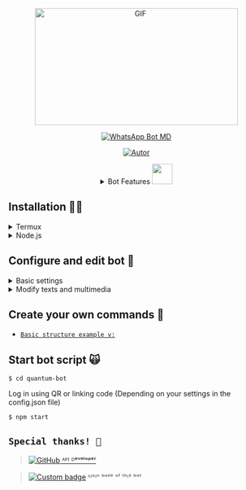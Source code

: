 <div align="center">
<p><img src="https://acegif.com/wp-content/gif/outerspace-51.gif" alt="GIF" width="400" height="230"></p><p><a href="https://tinyurl.com/Script-NK-BOT"><img title="WhatsApp-Bot-MD" src="https://img.shields.io/badge/-WHATSAPP--BOT--MD-green?colorA=%23ff0000&colorB=%23017e40&style=for-the-badge" alt="WhatsApp Bot MD"></a></p><p><a href="https://wa.me/51916921168"><img title="Autor" src="https://img.shields.io/badge/Autor-@NeKosmic-orange?style=for-the-badge&logo=github" alt="Autor"></a></p>

<details>
  <summary>Bot Features <img src="https://cbsnews1.cbsistatic.com/hub/i/2017/10/17/b34c14c8-750e-4afa-838d-ba9da0a3b042/171016-nasa-gravitational-waves-article.gif" width="40px"></summary>
  
| functions and commands | Y/N-Maybe |
| :--------------------: | :---: |
| Create Stickers | ✅ |
| Automatic Welcome | ✅ |
| Multi Language | ✅ |
| Jadibot | ✅ |
| Anti Links/Urls | ✅ |
| Anti Weird | ✅ |
| Anti Foreigners | ✅ |
| Anti Calls | ✅ |
| Anti Private | ✅ |
| Anti Spam(Command flood) | ✅ |
| Music/video download | ✅ |
| Public/Private Mode | ✅ |
| Editing Tools | ✅ |
| Games | ✅ |
| AI/Chat Bot | ✅ |
| Random Commands | ✅ |
| More features to come | ♻️ |
</details>
</div>

## Installation  🧑‍💻
  <details><summary>Termux</summary>
    
  [_>] *Copy and paste line by line into termux for installation. it can also be used on systems based on Debian and Ubuntu.*
    
```
~$ apt update && apt upgrade -y

~$ apt install nodejs git libwebp ffmpeg imagemagick yarn -y

~$ git clone https://github.com/NeoKode/quantum-bot

~$ cd quantum-bot

~$ yarn

~$ npm i
```
</details>

<details><summary>Node.js</summary>
  
  [_>] *This bot is developed in JavaScript and is compatible with any Node.js service for its execution.*

- Android/iPhone
- PC/RDP/VPS
- Host/Virtual machines 

</details>

## Configure and edit bot 🔧
  <details><summary>Basic settings</summary>
    
  [File package.json](https://github.com/NeoKode/quantum-bot/blob/main/package.json)
    
```javascript
Note: avoid using special characters when editing the package.json, example: !, @, #, $, %, ^, &, *, etc.
{
"name": "Quantum_Bot", //If you want you can change the name of the project :D

...

"author": {
"name": "Matt_Mdz" //Here enter your name or nickname!
},

...

}
```
  
  [File config.json](https://github.com/NeoKode/quantum-bot/blob/main/config.json)
    
```javascript
{
"Prefijo": ".", //You can change the value with symbols, letters or special characters.
	
"MultiIdioma": [ //Multi language setting
true, //You can change to false if you want to define your language or leave it as is
"" //If you put false in the first element, here you can indicate your language, such as: "es", "en", "id", "pt"
],
	
"Propietario": [ //Owner information and adjustment 
[
"51991378809", //Primary owner number 
"Matt_Mdz", //Name or nickname
true //You can use all functions
],
[
"51999999999", //Here you can add your other or trusted numbers 
"you", //Nickname
false //Can you control the bot?
]
],
	
"OptConn": [ //Connection option 
"Whatsapp", //Main bot on WhatsApp
"+ " //Full bot number including prefix (If you do not enter the number when starting the bot, it generates a QR code, otherwise the 8-digit linking code)
],

"Mode": "default", //Here you can set the way in which you are going to run the bot, the "default" mode is for general use and to test code use "test"
	
"LocPref": "51", //Prefix of your current country (optional)
	
"NombreDelBot": "QUANTUM-BOT", //Name of your bot
	
"MinimoDeUsuarios": 3, //If you join your bot to a group and it does not meet this number of members, the bot will not respond at all
	
"Limits": { //Adjustment of user limits 
"gms": 10, //For game commands 
"dls": 20, //For download commands
"rdm": 30 //For random commands 
},
	
"Blacklist": ["20","90", ""], //Here you can add telephone prefixes or complete specific numbers that you think are bad

"AntiFlood": "low" //Adjust the bot's strictness against spam and usage requests: options are "low", "medium", and "extreme". (Or just put false)

"CanalJid": "...@newsletter", //Here you can put the identifier of your WhatsApp channel or simply leave it empty.

"WlcLink": "", //You can put any link, You can see this in the automatic welcome messages 
	
"FakeServer": false, //This was used in repl.co and uptime-robot (I currently don't know of any similar method)
	
"recursion": false //Activate works recursively to the main executor. 
}
```
</details>

<details><summary>Modify texts and multimedia</summary>
  
  * [Text files](https://github.com/NeoKode/quantum-bot/tree/main/lib/idiomas)
Here you can modify most texts by language, available languages: (Español, English, Bahasa Indonesia, Português)

  * [Media files](https://github.com/NeoKode/quantum-bot/tree/main/multimedia)
Here you can modify some images.
</details>

## Create your own commands 💅
* [`Basic structure example v:`](https://github.com/NeoKode/quantum-bot/blob/main/lib/waCmd/test.js)

## Start bot script 🙀
```
$ cd quantum-bot
```
Log in using QR or linking code (Depending on your settings in the config.json file)

```
$ npm start 
```

## ```Special thanks! 🗿```

> <a href="https://github.com/adiwajshing/"><img alt="GitHub" src="https://img.shields.io/badge/adiwajshing/Baileys%20-%23121011.svg?&style=for-the-badge&logo=github&logoColor=white"> ᴬᴾᴵ ᴰᵉᵛᵉˡᵒᵖᵉʳ 

> [![Custom badge](https://img.shields.io/badge/MhankBarBar-Termux|Wabot-000000?style=for-the-badge)](https://github.com/MhankBarBar/termux-wabot)
 ᴹᵃᶦⁿ ᵇᵃˢᵉ ᵒᶠ ᵗʰᶦˢ ᵇᵒᵗ
